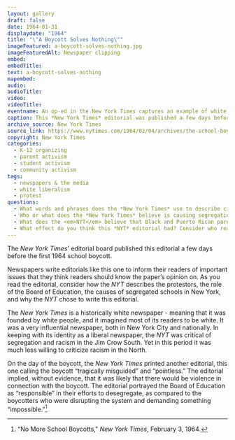 ```yaml
---
layout: gallery
draft: false
date: 1964-01-31
displaydate: "1964"
title: "\"A Boycott Solves Nothing\""
imageFeatured: a-boycott-solves-nothing.jpg
imageFeaturedAlt: Newspaper clipping
embed: 
embedTitle: 
text: a-boycott-solves-nothing
mapembed: 
audio: 
audioTitle: 
video: 
videoTitle: 
eventname: An op-ed in the New York Times captures an example of white, liberal New Yorkers' resistance to desegregation. 
caption: This *New York Times* editorial was published a few days before the February 3, 1954 boycott. It captures one example of white, liberal New Yorkers' resistance to desegregation. 
archive_source: New York Times
source_link: https://www.nytimes.com/1964/02/04/archives/the-school-boycott.html
copyright: New York Times
categories:
  - K-12 organizing
  - parent activism
  - student activism
  - community activism
tags:
  - newspapers & the media
  - white liberalism
  - protest
questions:
  - What words and phrases does the *New York Times* use to describe civil rights activists and Black and Latinx parents and children? What words and phrases does the *New York Times* use to describe the mayor and the Board of Education? 
  - Who or what does the *New York Times* believe is causing segregation in New York, or interfering with desegregation? 
  - What does the <em>NYT</em> believe that Black and Puerto Rican parents and children should do to improve education? How does this editorial in the *New York Times* compare to the coverage of the boycott by the *Amsterdam News*? [link to that document set here] 
  - What effect do you think this *NYT* editorial had? Consider who reads the NYT and how many people read it.
---
```

 
The *New York Times’* editorial board published this editorial a few days before the first 1964 school boycott.

Newspapers write editorials like this one to inform their readers of important issues that they think readers should know the paper’s opinion on. As you read the editorial, consider how the *NYT* describes the protestors, the role of the Board of Education, the causes of segregated schools in New York, and why the *NYT* chose to write this editorial.

The *New York Times* is a historically white newspaper - meaning that it was founded by white people, and it imagined most of its readers to be white. It was a very influential newspaper, both in New York City and nationally. In keeping with its identity as a liberal newspaper, the *NYT* was critical of segregation and racism in the Jim Crow South. Yet in this period it was much less willing to criticize racism in the North.

On the day of the boycott, the *New York Times* printed another editorial, this one calling the boycott “tragically misguided” and “pointless.” The editorial implied, without evidence, that it was likely that there would be violence in connection with the boycott. The editorial portrayed the Board of Education as “responsible” in their efforts to desegregate, as compared to the boycotters who were disrupting the system and demanding something “impossible.”[^1]

[^1]: “No More School Boycotts," *New York Times*, February 3, 1964.
